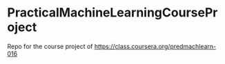 PracticalMachineLearningCourseProject
=====================================

Repo for the course project of https://class.coursera.org/predmachlearn-016
